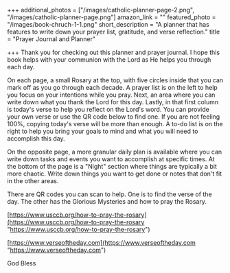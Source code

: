 +++
additional_photos = ["/images/catholic-planner-page-2.png", "/images/catholic-planner-page.png"]
amazon_link = ""
featured_photo = "/images/book-chruch-1-1.png"
short_description = "A planner that has features to write down your prayer list, gratitude, and verse reflection."
title = "Prayer Journal and Planner"

+++
Thank you for checking out this planner and prayer journal. I hope this book helps with your communion with the Lord as He helps you through each day.

On each page, a small Rosary at the top, with five circles inside that you can mark off as you go through each decade. A prayer list is on the left to help you focus on your intentions while you pray. Next, an area where you can write down what you thank the Lord for this day. Lastly, in that first column is today's verse to help you reflect on the Lord's word. You can provide your own verse or use the QR code below to find one. If you are not feeling 100%, copying today's verse will be more than enough. A to-do list is on the right to help you bring your goals to mind and what you will need to accomplish this day.

On the opposite page, a more granular daily plan is available where you can write down tasks and events you want to accomplish at specific times. At the bottom of the page is a "Night" section where things are typically a bit more chaotic. Write down things you want to get done or notes that don't fit in the other areas. 

There are QR codes you can scan to help. One is to find the verse of the day. The other has the Glorious Mysteries and how to pray the Rosary. 

[https://www.usccb.org/how-to-pray-the-rosary](https://www.usccb.org/how-to-pray-the-rosary "https://www.usccb.org/how-to-pray-the-rosary")

[https://www.verseoftheday.com](https://www.verseoftheday.com "https://www.verseoftheday.com")

God Bless